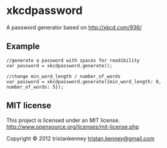 # xkcdpassword

A password generator based on http://xkcd.com/936/

## Example

    //generate a password with spaces for readibility
    var password = xkcdpassword.generate();

    //change min_word_length / number_of_words
    var password = xkcdpassword.generate({min_word_length: 8, number_of_words: 5});


## MIT license

This project is licensed under an MIT license.  
<http://www.opensource.org/licenses/mit-license.php>

Copyright © 2012 tristankenney <tristan.kenney@gmail.com>
